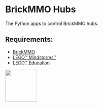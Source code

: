 # BrickMMO Hubs

The Python apps to control BrickMMO hubs.

## Requirements:

* [BrickMMO](https://brickmmo.com/)
* [LEGO™ Mindstorms™](https://www.lego.com/en-ca/categories/coding-for-kids)
* [LEGO™ Education](https://education.lego.com/en-us/)

<a href="https://codeadam.ca">
<img src="https://codeadam.ca/images/code-block.png" width="100">
</a>
